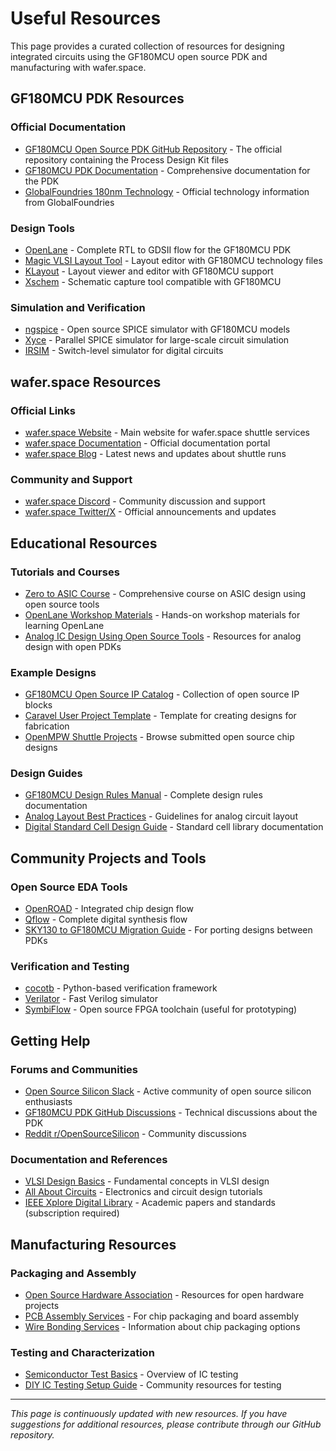 # Useful Resources

This page provides a curated collection of resources for designing integrated circuits using the GF180MCU open source PDK and manufacturing with wafer.space.

## GF180MCU PDK Resources

### Official Documentation
- [GF180MCU Open Source PDK GitHub Repository](https://github.com/google/gf180mcu-pdk) - The official repository containing the Process Design Kit files
- [GF180MCU PDK Documentation](https://gf180mcu-pdk.readthedocs.io/) - Comprehensive documentation for the PDK
- [GlobalFoundries 180nm Technology](https://www.globalfoundries.com/technology-solutions/cmos/mature-cmos/180nm) - Official technology information from GlobalFoundries

### Design Tools
- [OpenLane](https://github.com/The-OpenROAD-Project/OpenLane) - Complete RTL to GDSII flow for the GF180MCU PDK
- [Magic VLSI Layout Tool](http://opencircuitdesign.com/magic/) - Layout editor with GF180MCU technology files
- [KLayout](https://www.klayout.de/) - Layout viewer and editor with GF180MCU support
- [Xschem](https://xschem.sourceforge.io/stefan/index.html) - Schematic capture tool compatible with GF180MCU

### Simulation and Verification
- [ngspice](http://ngspice.sourceforge.net/) - Open source SPICE simulator with GF180MCU models
- [Xyce](https://xyce.sandia.gov/) - Parallel SPICE simulator for large-scale circuit simulation
- [IRSIM](http://opencircuitdesign.com/irsim/) - Switch-level simulator for digital circuits

## wafer.space Resources

### Official Links
- [wafer.space Website](https://wafer.space/) - Main website for wafer.space shuttle services
- [wafer.space Documentation](https://docs.wafer.space/) - Official documentation portal
- [wafer.space Blog](https://blog.wafer.space/) - Latest news and updates about shuttle runs

### Community and Support
- [wafer.space Discord](https://discord.gg/waferspace) - Community discussion and support
- [wafer.space Twitter/X](https://twitter.com/waferspace) - Official announcements and updates

## Educational Resources

### Tutorials and Courses
- [Zero to ASIC Course](https://zerotoasiccourse.com/) - Comprehensive course on ASIC design using open source tools
- [OpenLane Workshop Materials](https://github.com/The-OpenROAD-Project/OpenLane-Workshop) - Hands-on workshop materials for learning OpenLane
- [Analog IC Design Using Open Source Tools](https://github.com/chipforge/StdCellLib) - Resources for analog design with open PDKs

### Example Designs
- [GF180MCU Open Source IP Catalog](https://github.com/efabless/globalfoundries-pdk-ip-gf180mcu) - Collection of open source IP blocks
- [Caravel User Project Template](https://github.com/efabless/caravel_user_project) - Template for creating designs for fabrication
- [OpenMPW Shuttle Projects](https://platform.efabless.com/projects/public) - Browse submitted open source chip designs

### Design Guides
- [GF180MCU Design Rules Manual](https://gf180mcu-pdk.readthedocs.io/en/latest/physical_verification/design_rules.html) - Complete design rules documentation
- [Analog Layout Best Practices](https://gf180mcu-pdk.readthedocs.io/en/latest/analog/layout.html) - Guidelines for analog circuit layout
- [Digital Standard Cell Design Guide](https://gf180mcu-pdk.readthedocs.io/en/latest/digital/standard_cells.html) - Standard cell library documentation

## Community Projects and Tools

### Open Source EDA Tools
- [OpenROAD](https://theopenroadproject.org/) - Integrated chip design flow
- [Qflow](http://opencircuitdesign.com/qflow/) - Complete digital synthesis flow
- [SKY130 to GF180MCU Migration Guide](https://github.com/google/skywater-pdk-libs-sky130_fd_sc_hd) - For porting designs between PDKs

### Verification and Testing
- [cocotb](https://www.cocotb.org/) - Python-based verification framework
- [Verilator](https://www.veripool.org/verilator/) - Fast Verilog simulator
- [SymbiFlow](https://symbiflow.github.io/) - Open source FPGA toolchain (useful for prototyping)

## Getting Help

### Forums and Communities
- [Open Source Silicon Slack](https://invite.skywater.tools/) - Active community of open source silicon enthusiasts
- [GF180MCU PDK GitHub Discussions](https://github.com/google/gf180mcu-pdk/discussions) - Technical discussions about the PDK
- [Reddit r/OpenSourceSilicon](https://www.reddit.com/r/opensourcesilicon/) - Community discussions

### Documentation and References
- [VLSI Design Basics](https://www.vlsi-expert.com/) - Fundamental concepts in VLSI design
- [All About Circuits](https://www.allaboutcircuits.com/) - Electronics and circuit design tutorials
- [IEEE Xplore Digital Library](https://ieeexplore.ieee.org/) - Academic papers and standards (subscription required)

## Manufacturing Resources

### Packaging and Assembly
- [Open Source Hardware Association](https://www.oshwa.org/) - Resources for open hardware projects
- [PCB Assembly Services](https://www.pcbway.com/) - For chip packaging and board assembly
- [Wire Bonding Services](https://www.apogeeweb.net/article/271.html) - Information about chip packaging options

### Testing and Characterization
- [Semiconductor Test Basics](https://semiengineering.com/knowledge_centers/test/) - Overview of IC testing
- [DIY IC Testing Setup Guide](https://hackaday.com/2021/07/19/integrated-circuit-decapping-the-easy-hard-way/) - Community resources for testing

---

*This page is continuously updated with new resources. If you have suggestions for additional resources, please contribute through our GitHub repository.*